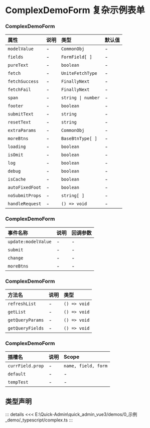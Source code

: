 # ComplexDemoForm 复杂示例表单





### ComplexDemoForm

|属性|说明|类型|默认值|
|:---|:---|:---|:---|
|`modelValue`|-|`CommonObj`|-|
|`fields`|-|`FormField[ ]`|-|
|`pureText`|-|`boolean`|-|
|`fetch`|-|`UniteFetchType`|-|
|`fetchSuccess`|-|`FinallyNext`|-|
|`fetchFail`|-|`FinallyNext`|-|
|`span`|-|`string \| number`|-|
|`footer`|-|`boolean`|-|
|`submitText`|-|`string`|-|
|`resetText`|-|`string`|-|
|`extraParams`|-|`CommonObj`|-|
|`moreBtns`|-|`BaseBtnType[ ]`|-|
|`loading`|-|`boolean`|-|
|`isOmit`|-|`boolean`|-|
|`log`|-|`boolean`|-|
|`debug`|-|`boolean`|-|
|`isCache`|-|`boolean`|-|
|`autoFixedFoot`|-|`boolean`|-|
|`noSubmitProps`|-|`string[ ]`|-|
|`handleRequest`|-|`() => void`|-|



### ComplexDemoForm

|事件名称|说明|回调参数|
|:---|:---|:---|
|`update:modelValue`|-|-|
|`submit`|-|-|
|`change`|-|-|
|`moreBtns`|-|-|



### ComplexDemoForm

|方法名|说明|类型|
|:---|:---|:---|
|`refreshList`|-|`() => void`|
|`getList`|-|`() => void`|
|`getQueryParams`|-|`() => void`|
|`getQueryFields`|-|`() => void`|



### ComplexDemoForm

|插槽名|说明|Scope|
|:---|:---|:---|
|`currField.prop`|-|`name, field, form`|
|`default`|-|-|
|`tempTest`|-|-|





## 类型声明
::: details
<<< E:\Quick-Admin\quick_admin_vue3/demos/0_示例_demo/_typescript/complex.ts
:::  


